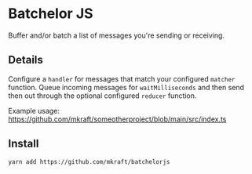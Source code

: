 # Batchelor JS

Buffer and/or batch a list of messages you're sending or receiving.

## Details

Configure a `handler` for messages that match your configured `matcher` function. Queue incoming messages for `waitMilliseconds` and then send then out through the optional configured `reducer` function.

Example usage: https://github.com/mkraft/someotherproject/blob/main/src/index.ts

## Install

```shell
yarn add https://github.com/mkraft/batchelorjs
```
